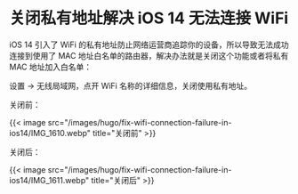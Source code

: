 # 关闭私有地址解决 iOS 14 无法连接 WiFi


iOS 14 引入了 WiFi 的私有地址防止网络运营商追踪你的设备，所以导致无法成功连接到使用了 MAC 地址白名单的路由器，解决办法就是关闭这个功能或者将私有 MAC 地址加入白名单：

设置 → 无线局域网，点开 WiFi 名称的详细信息，关闭使用私有地址。

关闭前：

{{< image src="/images/hugo/fix-wifi-connection-failure-in-ios14/IMG_1610.webp" title="关闭前" >}}

关闭后：

{{< image src="/images/hugo/fix-wifi-connection-failure-in-ios14/IMG_1611.webp" title="关闭后" >}}

